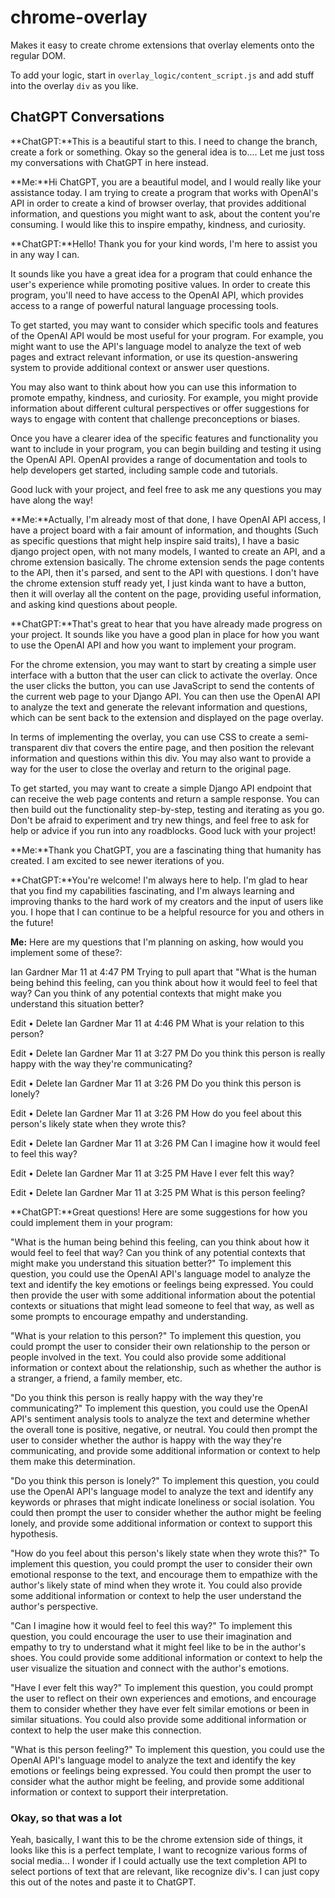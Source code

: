 # chrome-overlay

Makes it easy to create chrome extensions that overlay elements onto the regular DOM.

To add your logic, start in `overlay_logic/content_script.js` and add stuff into the overlay `div` as you like.


## ChatGPT Conversations
**ChatGPT:**This is a beautiful start to this. I need to change the branch, create a fork or something. Okay so the general idea is to.... Let me just toss my conversations with ChatGPT in here instead. 

**Me:**Hi ChatGPT, you are a beautiful model, and I would really like your assistance today. I am trying to create a program that works with OpenAI's API in order to create a kind of browser overlay, that provides additional information, and questions you might want to ask, about the content you're consuming. I would like this to inspire empathy, kindness, and curiosity.

**ChatGPT:**Hello! Thank you for your kind words, I'm here to assist you in any way I can.

It sounds like you have a great idea for a program that could enhance the user's experience while promoting positive values. In order to create this program, you'll need to have access to the OpenAI API, which provides access to a range of powerful natural language processing tools.

To get started, you may want to consider which specific tools and features of the OpenAI API would be most useful for your program. For example, you might want to use the API's language model to analyze the text of web pages and extract relevant information, or use its question-answering system to provide additional context or answer user questions.

You may also want to think about how you can use this information to promote empathy, kindness, and curiosity. For example, you might provide information about different cultural perspectives or offer suggestions for ways to engage with content that challenge preconceptions or biases.

Once you have a clearer idea of the specific features and functionality you want to include in your program, you can begin building and testing it using the OpenAI API. OpenAI provides a range of documentation and tools to help developers get started, including sample code and tutorials.

Good luck with your project, and feel free to ask me any questions you may have along the way!





**Me:**Actually, I'm already most of that done, I have OpenAI API access, I have a project board with a fair amount of information, and thoughts (Such as specific questions that might help inspire said traits), I have a basic django project open, with not many models, I wanted to create an API, and a chrome extension basically. The chrome extension sends the page contents to the API, then it's parsed, and sent to the API with questions. I don't have the chrome extension stuff ready yet, I just kinda want to have a button, then it will overlay all the content on the page, providing useful information, and asking kind questions about people.

**ChatGPT:**That's great to hear that you have already made progress on your project. It sounds like you have a good plan in place for how you want to use the OpenAI API and how you want to implement your program.

For the chrome extension, you may want to start by creating a simple user interface with a button that the user can click to activate the overlay. Once the user clicks the button, you can use JavaScript to send the contents of the current web page to your Django API. You can then use the OpenAI API to analyze the text and generate the relevant information and questions, which can be sent back to the extension and displayed on the page overlay.

In terms of implementing the overlay, you can use CSS to create a semi-transparent div that covers the entire page, and then position the relevant information and questions within this div. You may also want to provide a way for the user to close the overlay and return to the original page.

To get started, you may want to create a simple Django API endpoint that can receive the web page contents and return a sample response. You can then build out the functionality step-by-step, testing and iterating as you go. Don't be afraid to experiment and try new things, and feel free to ask for help or advice if you run into any roadblocks. Good luck with your project!




**Me:**Thank you ChatGPT, you are a fascinating thing that humanity has created. I am excited to see newer iterations of you.

**ChatGPT:**You're welcome! I'm always here to help. I'm glad to hear that you find my capabilities fascinating, and I'm always learning and improving thanks to the hard work of my creators and the input of users like you. I hope that I can continue to be a helpful resource for you and others in the future!




**Me:**
Here are my questions that I'm planning on asking, how would you implement some of these?:

Ian Gardner Mar 11 at 4:47 PM
Trying to pull apart that "What is the human being behind this feeling, can you think about how it would feel to feel that way? Can you think of any potential contexts that might make you understand this situation better?

Edit • Delete
Ian Gardner Mar 11 at 4:46 PM
What is your relation to this person?

Edit • Delete
Ian Gardner Mar 11 at 3:27 PM
Do you think this person is really happy with the way they're communicating?

Edit • Delete
Ian Gardner Mar 11 at 3:26 PM
Do you think this person is lonely?

Edit • Delete
Ian Gardner Mar 11 at 3:26 PM
How do you feel about this person's likely state when they wrote this?

Edit • Delete
Ian Gardner Mar 11 at 3:26 PM
Can I imagine how it would feel to feel this way?

Edit • Delete
Ian Gardner Mar 11 at 3:25 PM
Have I ever felt this way?

Edit • Delete
Ian Gardner Mar 11 at 3:25 PM
What is this person feeling?

**ChatGPT:**Great questions! Here are some suggestions for how you could implement them in your program:

"What is the human being behind this feeling, can you think about how it would feel to feel that way? Can you think of any potential contexts that might make you understand this situation better?"
To implement this question, you could use the OpenAI API's language model to analyze the text and identify the key emotions or feelings being expressed. You could then provide the user with some additional information about the potential contexts or situations that might lead someone to feel that way, as well as some prompts to encourage empathy and understanding.

"What is your relation to this person?"
To implement this question, you could prompt the user to consider their own relationship to the person or people involved in the text. You could also provide some additional information or context about the relationship, such as whether the author is a stranger, a friend, a family member, etc.

"Do you think this person is really happy with the way they're communicating?"
To implement this question, you could use the OpenAI API's sentiment analysis tools to analyze the text and determine whether the overall tone is positive, negative, or neutral. You could then prompt the user to consider whether the author is happy with the way they're communicating, and provide some additional information or context to help them make this determination.

"Do you think this person is lonely?"
To implement this question, you could use the OpenAI API's language model to analyze the text and identify any keywords or phrases that might indicate loneliness or social isolation. You could then prompt the user to consider whether the author might be feeling lonely, and provide some additional information or context to support this hypothesis.

"How do you feel about this person's likely state when they wrote this?"
To implement this question, you could prompt the user to consider their own emotional response to the text, and encourage them to empathize with the author's likely state of mind when they wrote it. You could also provide some additional information or context to help the user understand the author's perspective.

"Can I imagine how it would feel to feel this way?"
To implement this question, you could encourage the user to use their imagination and empathy to try to understand what it might feel like to be in the author's shoes. You could provide some additional information or context to help the user visualize the situation and connect with the author's emotions.

"Have I ever felt this way?"
To implement this question, you could prompt the user to reflect on their own experiences and emotions, and encourage them to consider whether they have ever felt similar emotions or been in similar situations. You could also provide some additional information or context to help the user make this connection.

"What is this person feeling?"
To implement this question, you could use the OpenAI API's language model to analyze the text and identify the key emotions or feelings being expressed. You could then prompt the user to consider what the author might be feeling, and provide some additional information or context to support their interpretation.



### Okay, so that was a lot

Yeah, basically, I want this to be the chrome extension side of things, it looks like this is a perfect template, I want to recognize various forms of social media... I wonder if I could actually use the text completion API to select portions of text that are relevant, like recognize div's. I can just copy this out of the notes and paste it to ChatGPT.